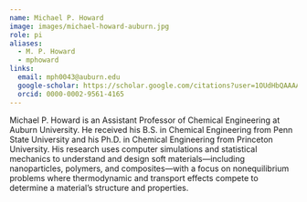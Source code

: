 ```yaml
---
name: Michael P. Howard
image: images/michael-howard-auburn.jpg
role: pi
aliases:
  - M. P. Howard
  - mphoward
links:
  email: mph0043@auburn.edu
  google-scholar: https://scholar.google.com/citations?user=1OUdHbQAAAAJ&hl=en 
  orcid: 0000-0002-9561-4165
---
```


Michael P. Howard is an Assistant Professor of Chemical Engineering at Auburn University. He received his B.S. in Chemical Engineering from Penn State University and his Ph.D. in Chemical Engineering from Princeton University. His research uses computer simulations and statistical mechanics to understand and design soft materials—including nanoparticles, polymers, and composites—with a focus on nonequilibrium problems where thermodynamic and transport effects compete to determine a material’s structure and properties.
